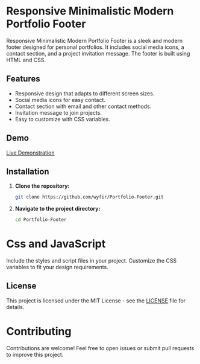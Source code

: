 # Responsive Minimalistic Modern Portfolio Footer

Responsive Minimalistic Modern Portfolio Footer is a sleek and modern footer designed for personal portfolios. It includes social media icons, a contact section, and a project invitation message. The footer is built using HTML and CSS.

## Features

- Responsive design that adapts to different screen sizes.
- Social media icons for easy contact.
- Contact section with email and other contact methods.
- Invitation message to join projects.
- Easy to customize with CSS variables.

## Demo

[Live Demonstration](https://wyfir.github.io/Portfolio-Footer/)

## Installation

1. **Clone the repository:**
   ```bash
   git clone https://github.com/wyfir/Portfolio-Footer.git

   ```
2. **Navigate to the project directory:**
   ```bash
   cd Portfolio-Footer
   ```

# Css and JavaScript

Include the styles and script files in your project. Customize the CSS variables to fit your design requirements.

## License

This project is licensed under the MIT License - see the [LICENSE](LICENSE) file for details.

# Contributing

Contributions are welcome! Feel free to open issues or submit pull requests to improve this project.
